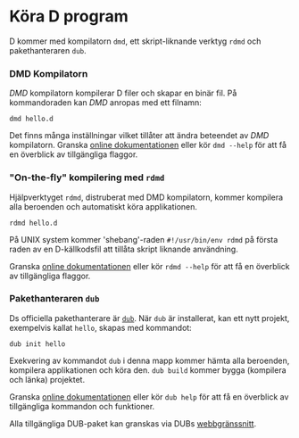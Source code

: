 # Köra D program

D kommer med kompilatorn `dmd`, ett skript-liknande verktyg `rdmd`
och pakethanteraren `dub`.

### DMD Kompilatorn

*DMD* kompilatorn kompilerar D filer och skapar en binär fil.
På kommandoraden kan *DMD* anropas med ett filnamn:

    dmd hello.d


Det finns många inställningar vilket tillåter att ändra beteendet av *DMD*
kompilatorn.
Granska [online dokumentationen](https://dlang.org/dmd.html#switches) eller kör
`dmd --help` för att få en överblick av tillgängliga flaggor.

### "On-the-fly" kompilering med `rdmd`


Hjälpverktyget `rdmd`, distruberat med DMD kompilatorn, kommer kompilera alla
beroenden och automatiskt köra applikationen.

    rdmd hello.d


På UNIX system kommer 'shebang'-raden `#!/usr/bin/env rdmd` på första raden av
en D-källkodsfil att tillåta skript liknande användning.

Granska [online dokumentationen](https://dlang.org/rdmd.html) eller kör
`rdmd --help` för att få en överblick av tillgängliga flaggor.

### Pakethanteraren `dub`


Ds officiella pakethanterare är [`dub`](http://code.dlang.org). När `dub` är
installerat, kan ett nytt projekt, exempelvis kallat `hello`, skapas med
kommandot:

    dub init hello

Exekvering av kommandot `dub` i denna mapp kommer hämta alla beroenden,
kompilera applikationen och köra den.
`dub build` kommer bygga (kompilera och länka) projektet.

Granska [online dokumentationen](https://code.dlang.org/docs/commandline) eller
kör `dub help` för att få en överblick av tillgängliga kommandon och funktioner.

Alla tillgängliga DUB-paket kan granskas via DUBs
[webbgränssnitt](https://code.dlang.org).
